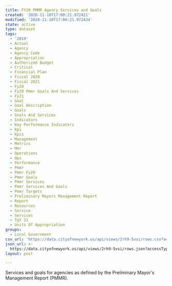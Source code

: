 ```yaml
---
title: FY20 PMMR Agency Services and Goals
created: '2020-11-10T17:00:21.972421'
modified: '2020-11-10T17:00:21.972434'
state: active
type: dataset
tags:
  - '2019'
  - Actual
  - Agency
  - Agency Code
  - Appropriation
  - Authorized Budget
  - Critical
  - Financial Plan
  - Fiscal 2020
  - Fiscal 2021
  - Fy20
  - Fy20 Pmmr Goals And Services
  - Fy21
  - Goal
  - Goal Description
  - Goals
  - Goals And Services
  - Indicators
  - Key Performance Indicators
  - Kpi
  - Kpis
  - Management
  - Metrics
  - Mmr
  - Operations
  - Ops
  - Performance
  - Pmmr
  - Pmmr Fy20
  - Pmmr Goals
  - Pmmr Services
  - Pmmr Services And Goals
  - Pmmr Targets
  - Preliminary Mayors Management Report
  - Report
  - Resources
  - Service
  - Services
  - Tgt 21
  - Units Of Appropriation
groups:
  - Local Government
csv_url: 'https://data.cityofnewyork.us/api/views/2rh9-5vsi/rows.csv?accessType=DOWNLOAD'
json_url: >-
  https://data.cityofnewyork.us/api/views/2rh9-5vsi/rows.json?accessType=DOWNLOAD
layout: post

---
```

Services and goals for agencies as defined by the Preliminary Mayor's Management Report (PMMR).
